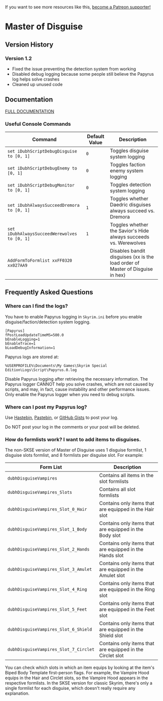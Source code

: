 <!-- TITLE: Master of Disguise -->

If you want to see more resources like this, [become a Patreon supporter!](https://www.patreon.com/fireundubh) 

# Master of Disguise
## Version History

### Version 1.2

- Fixed the issue preventing the detection system from working
- Disabled debug logging because some people still believe the Papyrus log helps solve crashes
- Cleaned up unused code

## Documentation

[FULL DOCUMENTATION](/skyrim/master-of-disguise)


### Useful Console Commands

Command | Default Value | Description
--- | --- | ---
`set iDubhScriptDebugDisguise to [0, 1]` | `0` | Toggles disguise system logging
`set iDubhScriptDebugEnemy to [0, 1]` | `0` | Toggles faction enemy system logging
`set iDubhScriptDebugMonitor to [0, 1]` | `0` | Toggles detection system logging
`set iDubhAlwaysSucceedDremora to [0, 1]` | `1` | Toggles whether Daedric disguises always succeed vs. Dremora
`set iDubhAlwaysSucceedWerewolves to [0, 1]` | `1` | Toggles whether the Savior's Hide always succeeds vs. Werewolves
`AddFormToFormlist xxFF0320 xx027AA9` | | Disables bandit disguises (xx is the load order of Master of Disguise in hex)

## Frequently Asked Questions

### Where can I find the logs?

You have to enable Papyrus logging in `Skyrim.ini` before you enable disguise/faction/detection system logging.

```
[Papyrus]
fPostLoadUpdateTimeMS=500.0
bEnableLogging=1
bEnableTrace=1
bLoadDebugInformation=1
```

Papyrus logs are stored at:

`%USERPROFILE%\Documents\My Games\Skyrim Special Edition\Logs\Script\Papyrus.0.log`

Disable Papyrus logging after retrieving the necessary information. The Papyrus logger CANNOT help you solve crashes, which are not caused by scripts, and may, in fact, cause instability and other performance issues. Only enable the Papyrus logger when you need to debug scripts.


### Where can I post my Papyrus log?

Use [Hastebin](https://hastebin.com/), [Pastebin](https://pastebin.com/), or [GitHub Gists](https://gist.github.com/) to post your log.

Do NOT post your log in the comments or your post will be deleted.


### How do formlists work? I want to add items to disguises.

The non-SKSE version of Master of Disguise uses 1 disguise formlist, 1 disguise slots formlist, and 8 formlists per disguise slot. For example:

Form List | Description
--- | ---
`dubhDisguiseVampires` | Contains all items in the slot formlists
`dubhDisguiseVampires_Slots` | Contains all slot formlists
`dubhDisguiseVampires_Slot_0_Hair` | Contains only items that are equipped in the Hair slot
`dubhDisguiseVampires_Slot_1_Body` | Contains only items that are equipped in the Body slot
`dubhDisguiseVampires_Slot_2_Hands` | Contains only items that are equipped in the Hands slot
`dubhDisguiseVampires_Slot_3_Amulet` | Contains only items that are equipped in the Amulet slot
`dubhDisguiseVampires_Slot_4_Ring` | Contains only items that are equipped in the Ring slot
`dubhDisguiseVampires_Slot_5_Feet` | Contains only items that are equipped in the Feet slot
`dubhDisguiseVampires_Slot_6_Shield` | Contains only items that are equipped in the Shield slot
`dubhDisguiseVampires_Slot_7_Circlet` | Contains only items that are equipped in the Circlet slot

You can check which slots in which an item equips by looking at the item's Biped Body Template first-person flags. For example, the Vampire Hood equips in the Hair and Circlet slots, so the Vampire Hood appears in the respective formlists. In the SKSE version for classic Skyrim, there's only a single formlist for each disguise, which doesn't really require any explanation.